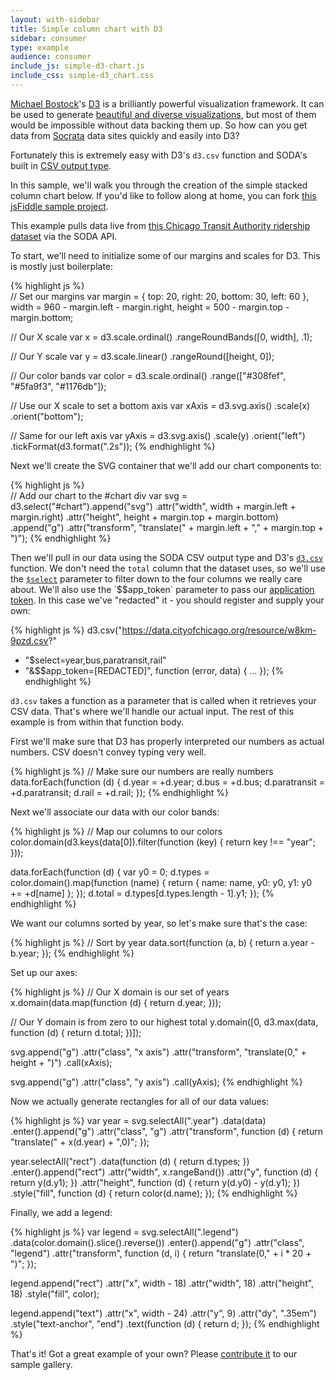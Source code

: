 ```yaml
---
layout: with-sidebar
title: Simple column chart with D3
sidebar: consumer
type: example
audience: consumer
include_js: simple-d3-chart.js
include_css: simple-d3_chart.css
---
```


[Michael Bostock](http://bost.ocks.org/mike/)'s [D3](http://d3js.org/) is a brilliantly powerful visualization framework. It can be used to generate [beautiful and diverse visualizations](https://github.com/mbostock/d3/wiki/Gallery), but most of them would be impossible without data backing them up. So how can you get data from [Socrata](http://www.socrata.com) data sites quickly and easily into D3?

Fortunately this is extremely easy with D3's `d3.csv` function and SODA's built in [CSV output type](/docs/formats/csv.html).

In this sample, we'll walk you through the creation of the simple stacked column chart below. If you'd like to follow along at home, you can fork [this jsFiddle sample project](http://jsfiddle.net/chrismetcalf/eAYZ7/).

<div id="chart"><!-- This space intentionally left blank --></div>

This example pulls data live from [this Chicago Transit Authority ridership dataset](https://data.cityofchicago.org/Transportation/CTA-Ridership-Annual-Boarding-Totals/w8km-9pzd) via the SODA API.

To start, we'll need to initialize some of our margins and scales for D3. This is mostly just boilerplate:

{% highlight js %}    
// Set our margins
var margin = {
    top: 20,
    right: 20,
    bottom: 30,
    left: 60
},
width = 960 - margin.left - margin.right,
    height = 500 - margin.top - margin.bottom;

// Our X scale
var x = d3.scale.ordinal()
    .rangeRoundBands([0, width], .1);

// Our Y scale
var y = d3.scale.linear()
    .rangeRound([height, 0]);

// Our color bands
var color = d3.scale.ordinal()
    .range(["#308fef", "#5fa9f3", "#1176db"]);

// Use our X scale to set a bottom axis
var xAxis = d3.svg.axis()
    .scale(x)
    .orient("bottom");

// Same for our left axis
var yAxis = d3.svg.axis()
    .scale(y)
    .orient("left")
    .tickFormat(d3.format(".2s"));
{% endhighlight %}

Next we'll create the SVG container that we'll add our chart components to:

{% highlight js %}    
// Add our chart to the #chart div
var svg = d3.select("#chart").append("svg")
    .attr("width", width + margin.left + margin.right)
    .attr("height", height + margin.top + margin.bottom)
    .append("g")
    .attr("transform", "translate(" + margin.left + "," + margin.top + ")");
{% endhighlight %}

Then we'll pull in our data using the SODA CSV output type and D3's [`d3.csv`](https://github.com/mbostock/d3/wiki/CSV) function. We don't need the `total` column that the dataset uses, so we'll use the [`$select`](/docs/params/$select.html) parameter to filter down to the four columns we really care about. We'll also use the `$$app_token` parameter to pass our [application token](/docs/app-tokens.html). In this case we've "redacted" it - you should register and supply your own:

{% highlight js %}
d3.csv("https://data.cityofchicago.org/resource/w8km-9pzd.csv?"
  + "$select=year,bus,paratransit,rail"
  + "&$$app_token=[REDACTED]", function (error, data) {
  ...
});
{% endhighlight %}

`d3.csv` takes a function as a parameter that is called when it retrieves your CSV data. That's where we'll handle our actual input. The rest of this example is from within that function body.

First we'll make sure that D3 has properly interpreted our numbers as actual numbers. CSV doesn't convey typing very well.

{% highlight js %}
// Make sure our numbers are really numbers
data.forEach(function (d) {
    d.year = +d.year;
    d.bus = +d.bus;
    d.paratransit = +d.paratransit;
    d.rail = +d.rail;
});
{% endhighlight %}

Next we'll associate our data with our color bands:

{% highlight js %}
// Map our columns to our colors
color.domain(d3.keys(data[0]).filter(function (key) {
    return key !== "year";
}));

data.forEach(function (d) {
    var y0 = 0;
    d.types = color.domain().map(function (name) {
        return {
            name: name,
            y0: y0,
            y1: y0 += +d[name]
        };
    });
    d.total = d.types[d.types.length - 1].y1;
});
{% endhighlight %}

We want our columns sorted by year, so let's make sure that's the case:

{% highlight js %}
// Sort by year
data.sort(function (a, b) {
    return a.year - b.year;
});
{% endhighlight %}

Set up our axes:

{% highlight js %}
// Our X domain is our set of years
x.domain(data.map(function (d) {
    return d.year;
}));

// Our Y domain is from zero to our highest total
y.domain([0, d3.max(data, function (d) {
    return d.total;
})]);

svg.append("g")
    .attr("class", "x axis")
    .attr("transform", "translate(0," + height + ")")
    .call(xAxis);

svg.append("g")
    .attr("class", "y axis")
    .call(yAxis);
{% endhighlight %}

Now we actually generate rectangles for all of our data values:

{% highlight js %}
var year = svg.selectAll(".year")
    .data(data)
    .enter().append("g")
    .attr("class", "g")
    .attr("transform", function (d) {
    return "translate(" + x(d.year) + ",0)";
});

year.selectAll("rect")
    .data(function (d) {
    return d.types;
})
    .enter().append("rect")
    .attr("width", x.rangeBand())
    .attr("y", function (d) {
    return y(d.y1);
})
    .attr("height", function (d) {
    return y(d.y0) - y(d.y1);
})
    .style("fill", function (d) {
    return color(d.name);
});
{% endhighlight %}

Finally, we add a legend:

{% highlight js %}
var legend = svg.selectAll(".legend")
    .data(color.domain().slice().reverse())
    .enter().append("g")
    .attr("class", "legend")
    .attr("transform", function (d, i) {
    return "translate(0," + i * 20 + ")";
});

legend.append("rect")
    .attr("x", width - 18)
    .attr("width", 18)
    .attr("height", 18)
    .style("fill", color);

legend.append("text")
    .attr("x", width - 24)
    .attr("y", 9)
    .attr("dy", ".35em")
    .style("text-anchor", "end")
    .text(function (d) {
    return d;
});
{% endhighlight %}

That's it! Got a great example of your own? Please [contribute it](/contribute/) to our sample gallery.

<script>
  // Set our margins
  var margin = {
      top: 20,
      right: 20,
      bottom: 30,
      left: 60
  },
  width = 960 - margin.left - margin.right,
      height = 500 - margin.top - margin.bottom;

  // Our X scale
  var x = d3.scale.ordinal()
      .rangeRoundBands([0, width], .1);

  // Our Y scale
  var y = d3.scale.linear()
      .rangeRound([height, 0]);

  // Our color bands
  var color = d3.scale.ordinal()
      .range(["#308fef", "#5fa9f3", "#1176db"]);

  // Use our X scale to set a bottom axis
  var xAxis = d3.svg.axis()
      .scale(x)
      .orient("bottom");

  // Same for our left axis
  var yAxis = d3.svg.axis()
      .scale(y)
      .orient("left")
      .tickFormat(d3.format(".2s"));

  // Add our chart to the #chart div
  var svg = d3.select("#chart").append("svg")
      .attr("width", width + margin.left + margin.right)
      .attr("height", height + margin.top + margin.bottom)
      .append("g")
      .attr("transform", "translate(" + margin.left + "," + margin.top + ")");

  // Fetch data via SODA from the Chicago data site. We don't want to graph the "total", so we'll $select that out
  d3.csv("https://data.cityofchicago.org/resource/w8km-9pzd.csv?$select=year,bus,paratransit,rail", function (error, data) {
      // Make sure our numbers are really numbers
      data.forEach(function (d) {
          d.year = +d.year;
          d.bus = +d.bus;
          d.paratransit = +d.paratransit;
          d.rail = +d.rail;
      });

      // Map our columns to our colors
      color.domain(d3.keys(data[0]).filter(function (key) {
          return key !== "year";
      }));

      data.forEach(function (d) {
          var y0 = 0;
          d.types = color.domain().map(function (name) {
              return {
                  name: name,
                  y0: y0,
                  y1: y0 += +d[name]
              };
          });
          d.total = d.types[d.types.length - 1].y1;
      });

      // Sort by year
      data.sort(function (a, b) {
          return a.year - b.year;
      });

      // Our X domain is our set of years
      x.domain(data.map(function (d) {
          return d.year;
      }));

      // Our Y domain is from zero to our highest total
      y.domain([0, d3.max(data, function (d) {
          return d.total;
      })]);

      svg.append("g")
          .attr("class", "x axis")
          .attr("transform", "translate(0," + height + ")")
          .call(xAxis);

      svg.append("g")
          .attr("class", "y axis")
          .call(yAxis);

      var year = svg.selectAll(".year")
          .data(data)
          .enter().append("g")
          .attr("class", "g")
          .attr("transform", function (d) {
          return "translate(" + x(d.year) + ",0)";
      });

      year.selectAll("rect")
          .data(function (d) {
          return d.types;
      })
          .enter().append("rect")
          .attr("width", x.rangeBand())
          .attr("y", function (d) {
          return y(d.y1);
      })
          .attr("height", function (d) {
          return y(d.y0) - y(d.y1);
      })
          .style("fill", function (d) {
          return color(d.name);
      });

      svg.selectAll("path.domain")
        .style("display", "none");

      var legend = svg.selectAll(".legend")
          .data(color.domain().slice().reverse())
          .enter().append("g")
          .attr("class", "legend")
          .attr("transform", function (d, i) {
          return "translate(0," + i * 20 + ")";
      });

      legend.append("rect")
          .attr("x", width - 18)
          .attr("width", 18)
          .attr("height", 18)
          .style("fill", color);

      legend.append("text")
          .attr("x", width - 24)
          .attr("y", 9)
          .attr("dy", ".35em")
          .style("text-anchor", "end")
          .text(function (d) {
          return d;
      });
  });
</script>
